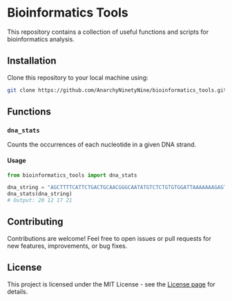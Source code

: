 # Bioinformatics Tools

This repository contains a collection of useful functions and scripts for bioinformatics analysis.

## Installation

Clone this repository to your local machine using:

```bash
git clone https://github.com/AnarchyNinetyNine/bioinformatics_tools.git
```

## Functions

### `dna_stats`

Counts the occurrences of each nucleotide in a given DNA strand.

#### Usage

```python
from bioinformatics_tools import dna_stats

dna_string = "AGCTTTTCATTCTGACTGCAACGGGCAATATGTCTCTGTGTGGATTAAAAAAAGAGTGTCTGATAGCAGC"
dna_stats(dna_string)
# Output: 20 12 17 21
```

## Contributing

Contributions are welcome! Feel free to open issues or pull requests for new features, improvements, or bug fixes.

## License

This project is licensed under the MIT License - see the [License page](https://github.com/AnarchyNinetyNine/bioinformatics_tools/blob/main/LICENSE) for details.
